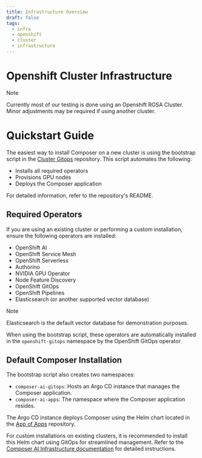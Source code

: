 ```yaml
---
title: Infrastructure Overview
draft: false
tags:
  - infra
  - openshift
  - cluster
  - infrastructure
---
```


# Openshift Cluster Infrastructure

> [!Note]
> Currently most of our testing is done using an Openshift ROSA Cluster. Minor adjustments may be required if using another cluster.

# Quickstart Guide

The easiest way to install Composer on a new cluster is using the bootstrap script in the [Cluster Gitops](https://github.com/redhat-composer-ai/cluster-gitops) repository. This script automates the following:

- Installs all required operators
- Provisions GPU nodes
- Deploys the Composer application

For detailed information, refer to the repository's README.

## Required Operators

If you are using an existing cluster or performing a custom installation, ensure the following operators are installed:

- OpenShift AI
- OpenShift Service Mesh
- OpenShift Serverless
- Authorino
- NVIDIA GPU Operator
- Node Feature Discovery
- OpenShift GitOps
- OpenShift Pipelines
- Elasticsearch (or another supported vector database)

> [!Note]
> Elasticsearch is the default vector database for demonstration purposes.

When using the bootstrap script, these operators are automatically installed in the `openshift-gitops` namespace by the OpenShift GitOps operator.

## Default Composer Installation

The bootstrap script also creates two namespaces:

- `composer-ai-gitops`: Hosts an Argo CD instance that manages the Composer application.
- `composer-ai-apps`: The namespace where the Composer application resides.

The Argo CD instance deploys Composer using the Helm chart located in the [App of Apps](https://github.com/redhat-composer-ai/appOfApps) repository.

For custom installations on existing clusters, it is recommended to install this Helm chart using GitOps for streamlined management. Refer to the [Composer AI Infrastructure documentation](https://www.google.com/url?sa=E&source=gmail&q=link-to-your-composer-ai-infrastructure-docs) for detailed instructions.